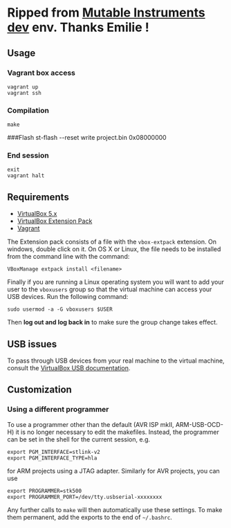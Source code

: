 # Ripped from [Mutable Instruments dev](https://github.com/pichenettes/mutable-dev-environment) env. Thanks Emilie !

## Usage

### Vagrant box access
    vagrant up
    vagrant ssh
### Compilation
    make
###Flash
    st-flash --reset write project.bin 0x08000000
### End session
    exit
    vagrant halt

## Requirements

* [VirtualBox 5.x](https://www.virtualbox.org/wiki/Downloads)
* [VirtualBox Extension Pack](https://www.virtualbox.org/wiki/Downloads)
* [Vagrant](https://www.vagrantup.com/downloads.html)

The Extension pack consists of a file with the `vbox-extpack` extension.  On windows, double click on it.  On OS X or Linux, the file needs to be installed from the command line with the command:

    VBoxManage extpack install <filename>

Finally if you are running a Linux operating system you will want to add your user to the `vboxusers` group so that the virtual machine can access your USB devices.  Run the following command:

    sudo usermod -a -G vboxusers $USER

Then **log out and log back in** to make sure the group change takes effect.

## USB issues

To pass through USB devices from your real machine to the virtual machine, consult the [VirtualBox USB documentation](https://www.virtualbox.org/manual/ch03.html#idp96037808).

## <a name=#customization></a>Customization

### Using a different programmer
To use a programmer other than the default (AVR ISP mkII, ARM-USB-OCD-H) it is no longer necessary to edit the makefiles. Instead, the programmer can be set in the shell for the current session, e.g.

	export PGM_INTERFACE=stlink-v2
	export PGM_INTERFACE_TYPE=hla

for ARM projects using a JTAG adapter. Similarly for AVR projects, you can use

	export PROGRAMMER=stk500
	export PROGRAMMER_PORT=/dev/tty.usbserial-xxxxxxxx

Any further calls to `make` will then automatically use these settings. To make them permanent, add the exports to the end of `~/.bashrc`.
